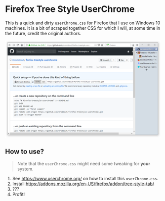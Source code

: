 # Firefox Tree Style UserChrome

This is a quick and dirty `userChrome.css` for Firefox that I use on Windows 10 machines.
It is a bit of scraped together CSS for which I will, at some time in the future, credit the original authors.

![Screenshot](firefox-treestyle-userchrome.png)

## How to use?

> Note that the `userChrome.css` might need some tweaking for **your** system.

1. See https://www.userchrome.org/ on how to install this `userChrome.css`.
2. Install https://addons.mozilla.org/en-US/firefox/addon/tree-style-tab/
3. ???
4. Profit!